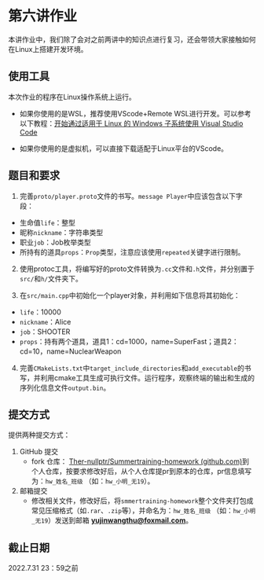 # 第六讲作业

本讲作业中，我们除了会对之前两讲中的知识点进行复习，还会带领大家接触如何在Linux上搭建开发环境。

## 使用工具

本次作业的程序在Linux操作系统上运行。

* 如果你使用的是WSL，推荐使用VScode+Remote WSL进行开发。可以参考以下教程：[开始通过适用于 Linux 的 Windows 子系统使用 Visual Studio Code](https://docs.microsoft.com/zh-cn/windows/wsl/tutorials/wsl-vscode)

* 如果你使用的是虚拟机，可以直接下载适配于Linux平台的VScode。

## 题目和要求

1. 完善`proto/player.proto`文件的书写。`message Player`中应该包含以下字段：

* 生命值`life`：整型
* 昵称`nickname`：字符串类型
* 职业`job`：Job枚举类型
* 所持有的道具`props`：`Prop`类型，注意应该使用`repeated`关键字进行限制。

2. 使用protoc工具，将编写好的proto文件转换为`.cc`文件和`.h`文件，并分别置于`src/`和`h/`文件夹下。

3. 在`src/main.cpp`中初始化一个player对象，并利用如下信息将其初始化：

* `life`：10000
* `nickname`：Alice
* `job`：SHOOTER
* `props`：持有两个道具，道具1：cd=1000，name=SuperFast；道具2：cd=10，name=NuclearWeapon

4. 完善`CMakeLists.txt`中`target_include_directories`和`add_executable`的书写，并利用cmake工具生成可执行文件。运行程序，观察终端的输出和生成的序列化信息文件`output.bin`。

## 提交方式

提供两种提交方式：

1. GitHub 提交
   - fork 仓库： [Ther-nullptr/Summertraining-homework (github.com)](https://github.com/Ther-nullptr/Summertraining-homework)到个人仓库，按要求修改好后，从个人仓库提pr到原本的仓库，pr信息填写为：`hw_姓名_班级` （如：`hw_小明_无19`）。
2. 邮箱提交
   - 修改相关文件，修改好后，将`smmertraining-homework`整个文件夹打包成常见压缩格式（如`.rar`、`.zip`等），并命名为：`hw_姓名_班级` （如：`hw_小明_无19`）发送到邮箱 **yujinwangthu@foxmail.com**。

## 截止日期

2022.7.31 23：59之前